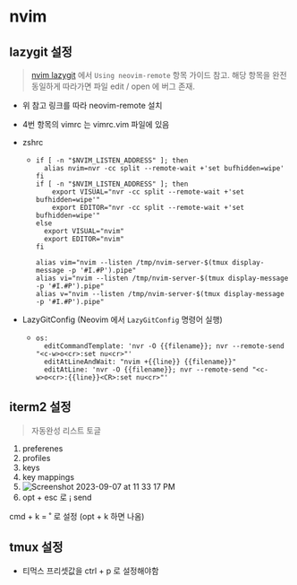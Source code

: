 # nvim

## lazygit 설정

> [nvim lazygit](https://github.com/kdheepak/lazygit.nvim) 에서 `Using neovim-remote` 항목 가이드 참고. 해당 항목을 완전 동일하게 따라가면 파일 edit / open 에 버그 존재.

- 위 참고 링크를 따라 neovim-remote 설치
- 4번 항목의 vimrc 는 vimrc.vim 파일에 있음
- zshrc

  - ```
    if [ -n "$NVIM_LISTEN_ADDRESS" ]; then
      alias nvim=nvr -cc split --remote-wait +'set bufhidden=wipe'
    fi
    if [ -n "$NVIM_LISTEN_ADDRESS" ]; then
        export VISUAL="nvr -cc split --remote-wait +'set bufhidden=wipe'"
        export EDITOR="nvr -cc split --remote-wait +'set bufhidden=wipe'"
    else
      export VISUAL="nvim"
      export EDITOR="nvim"
    fi

    alias vim="nvim --listen /tmp/nvim-server-$(tmux display-message -p '#I.#P').pipe"
    alias vi="nvim --listen /tmp/nvim-server-$(tmux display-message -p '#I.#P').pipe"
    alias v="nvim --listen /tmp/nvim-server-$(tmux display-message -p '#I.#P').pipe"
    ```

- LazyGitConfig (Neovim 에서 `LazyGitConfig` 명령어 실행)
  - ```
    os:
      editCommandTemplate: 'nvr -O {{filename}}; nvr --remote-send "<c-w>o<cr>:set nu<cr>"'
      editAtLineAndWait: "nvim +{{line}} {{filename}}"
      editAtLine: 'nvr -O {{filename}}; nvr --remote-send "<c-w>o<cr>:{{line}}<CR>:set nu<cr>"'
    ```

## iterm2 설정

> 자동완성 리스트 토글

1. preferenes
2. profiles
3. keys
4. key mappings
5. ![Screenshot 2023-09-07 at 11 33 17 PM](https://github.com/simian114/nvim/assets/49119625/3e01ffc2-6eab-43ef-a12d-51c53a533921)
6. opt + esc 로 ¡ send

cmd + k = ˚ 로 설정 (opt + k 하면 나옴)

## tmux 설정

- 티먹스 프리셋값을 ctrl + p 로 설정해야함
